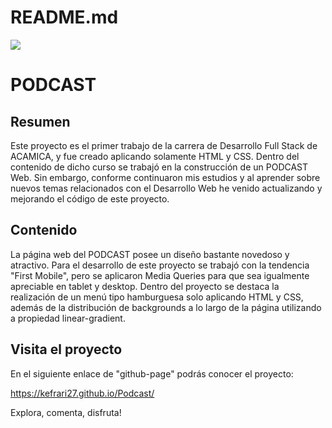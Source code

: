# README.md

![](https://res.cloudinary.com/kefrari27/image/upload/c_scale,w_150/v1602534445/Portafolio/Favicon_it7ppp.png)

PODCAST
=============

Resumen
-------------

Este proyecto es el primer trabajo de la carrera de Desarrollo Full Stack de ACAMICA, y fue creado aplicando solamente HTML y CSS. Dentro del contenido de dicho curso se trabajó en la construcción de un PODCAST Web. Sin embargo, conforme continuaron mis estudios y al aprender sobre nuevos temas relacionados con el Desarrollo Web he venido actualizando y mejorando el código de este proyecto.

Contenido
-------------

La página web del PODCAST posee un diseño bastante novedoso y atractivo. Para el desarrollo de este proyecto se trabajó con la tendencia "First Mobile", pero se aplicaron Media Queries para que sea igualmente apreciable en tablet y desktop. Dentro del proyecto se destaca la realización de un menú tipo hamburguesa solo aplicando HTML y CSS, además de la distribución de backgrounds a lo largo de la página utilizando a propiedad linear-gradient.

Visita el proyecto
-------------

En el siguiente enlace de "github-page" podrás conocer el proyecto:

https://kefrari27.github.io/Podcast/

Explora, comenta, disfruta!
